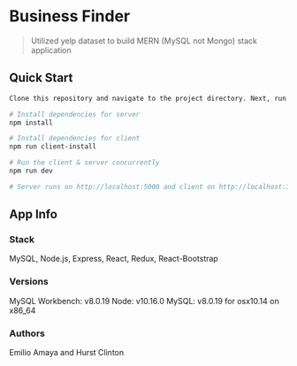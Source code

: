 # Business Finder

> Utilized yelp dataset to build MERN (MySQL not Mongo) stack application

## Quick Start

```bash
Clone this repository and navigate to the project directory. Next, run these commands:

# Install dependencies for server
npm install

# Install dependencies for client
npm run client-install

# Run the client & server concurrently
npm run dev

# Server runs on http://localhost:5000 and client on http://localhost:3000
```

## App Info

### Stack

MySQL, Node.js, Express, React, Redux, React-Bootstrap

### Versions

MySQL Workbench: v8.0.19
Node: v10.16.0
MySQL: v8.0.19 for osx10.14 on x86_64

### Authors

Emilio Amaya and Hurst Clinton
